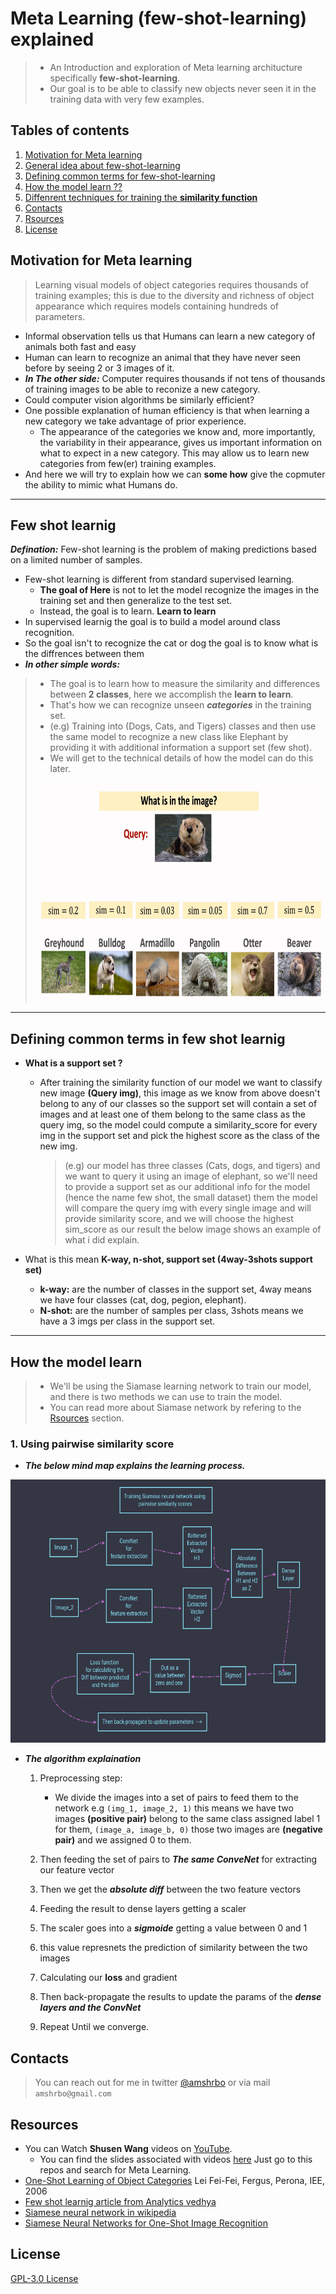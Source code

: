 # Meta Learning (few-shot-learning) explained
> - An Introduction and exploration of Meta learning architucture specifically **few-shot-learning**. 
> - Our goal is to be able to classify new objects never seen it in the training data with very few examples.

## Tables of contents
1. [Motivation for Meta learning](#motivation-for-meta-learning)
1. [General idea about few-shot-learning](#few-shot-learnig)
1. [Defining common terms for few-shot-learning](#defining-common-terms-in-few-shot-learnig)
1. [How the model learn ??](#how-the-model-learn)
1. [Diffenrent techniques for training the **similarity function**](./)
1. [Contacts](#contacts)
1. [Rsources](#resources)
1. [License](#license)

## Motivation for Meta learning
> Learning visual models of object categories requires thousands of training examples; this is due to the diversity and richness of object appearance which requires models containing hundreds of parameters.
- Informal observation tells us that Humans can learn a new category of animals both fast and easy
- Human can learn to recognize an animal that they have never seen before by seeing 2 or 3 images of it.
- ***In The other side:*** Computer requires thousands if not tens of thousands of training images to be able to reconize a new category.
- Could computer vision algorithms be similarly efficient?
- One possible explanation of human efficiency is that when learning a new category we take advantage of prior experience.
  - The appearance of the categories we know and, more importantly, the variability in their appearance, gives us important information on what to expect in a new category. This may allow us to learn new categories from few(er) training examples.
- And here we will try to explain how we can **some how** give the copmuter the ability to mimic what Humans do.

---

## Few shot learnig
***Defination:*** Few-shot learning is the problem of making predictions based on a limited number of samples. 
- Few-shot learning is different from standard supervised learning.
  - **The goal of Here** is not to let the model recognize the images in the training set and then generalize to the test set. 
  - Instead, the goal is to learn. **Learn to learn**
- In supervised learnig the goal is to build a model around class recognition.
- So the goal isn't to recognize the cat or dog the goal is to know what is the diffrences between them
- ***In other simple words:*** 
> - The goal is to learn how to measure the similarity and differences between **2 classes**, here we accomplish the **learn to learn**.
> - That's how we can recognize unseen ***categories*** in the training set.
> - (e.g) Training into (Dogs, Cats, and Tigers) classes and then use the same model to recognize a new class like Elephant by providing it with additional information a support set (few shot).
> - We will get to the technical details of how the model can do this later.
> <img src="./assets/query_and_sim.png" width="600" height="350">

---

## Defining common terms in few shot learnig
+ **What is a support set ?**
  - After training the similarity function of our model we want to classify new image **(Query img)**, this image as we know from above doesn't belong to any of our classes so the support set will contain a set of images and at least one of them belong to the same class as the query img, so the model could compute a similarity_score for every img in the support set and pick the highest score as the class of the new img.
    > (e.g) our model has three classes (Cats, dogs, and tigers) and we want to query it using an image of elephant, so we'll need to provide a support set as our  additional info for the model (hence the name few shot, the small dataset) them the model will compare the query img with every single image and will provide similarity score, and we will choose the highest sim_score as our result the below image shows an example of what i did explain.

+ What is this mean **K-way, n-shot, support set (4way-3shots support set)**
  - **k-way:** are the number of classes in the support set, 4way means we have four classes (cat, dog, pegion, elephant).
  - **N-shot:** are the number of samples per class, 3shots means we have a 3 imgs per class in the support set.

---
## How the model learn
> - We'll be using the Siamase learning network to train our model, and there is two methods we can use to train the model.
> - You can read more about Siamase network by refering to the [Rsources](#resources) section.

### 1. Using pairwise similarity score
- ***The below mind map explains the learning process.***
<img src="./assets/simaseNet_simscores.png" height="421" width="750">

- ***The algorithm explaination***
  1. Preprocessing step:
      - We divide the images into a set of pairs to feed them to the network e.g `(img_1, image_2, 1)` this means we have two images **(positive pair)** belong to the same class assigned label 1 for them, `(image_a, image_b, 0)` those two images are **(negative pair)** and we assigned 0 to them.

  1. Then feeding the set of pairs to ***The same ConveNet*** for extracting our feature vector
  1. Then we get the ***absolute diff*** between the two feature vectors 
  1. Feeding the result to dense layers getting a scaler
  1. The scaler goes into a ***sigmoide*** getting a value between 0 and 1
  1. this value represnets the prediction of similarity between the two images
  1. Calculating our **loss** and gradient
  1. Then back-propagate the results to update the params of the ***dense layers and the ConvNet***
  1. Repeat Until we converge.

## Contacts
> You can reach out for me in twitter [@amshrbo](twitter.com/amshrbo) or via mail `amshrbo@gmail.com`

## Resources
- You can Watch **Shusen Wang** videos on [YouTube](https://www.youtube.com/playlist?list=PLgtf4d9zHHO8YjSSkkBT55XN8xsIvb-ku).
  - You can find the slides associated with videos [here](https://github.com/wangshusen/DeepLearning) Just go to this repos and search for Meta Learning.
- [One-Shot Learning of Object Categories](https://www.computer.org/csdl/journal/tp/2006/04/i0594/13rRUxC0SXe) Lei Fei-Fei, Fergus, Perona, IEE, 2006
- [Few shot learnig article from Analytics vedhya](https://www.analyticsvidhya.com/blog/2021/05/an-introduction-to-few-shot-learning/)
- [Siamese neural network in wikipedia](https://en.wikipedia.org/wiki/Siamese_neural_network)
- [Siamese Neural Networks for One-Shot Image Recognition](http://www.cs.toronto.edu/~gkoch/files/msc-thesis.pdf)

## License
[GPL-3.0 License](./LICENSE)

